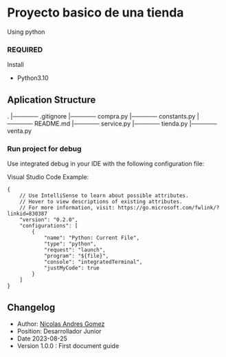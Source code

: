 # Proyecto basico de una tienda

Using python 

### REQUIRED 

Install

- Python3.10

## Aplication Structure
.
|────── .gitignore
|────── compra.py
|────── constants.py
|────── README.md
|────── service.py
|────── tienda.py
|────── venta.py


### Run project for debug
Use integrated debug in your IDE with the following configuration file:

Visual Studio Code Example:

```
{
    // Use IntelliSense to learn about possible attributes.
    // Hover to view descriptions of existing attributes.
    // For more information, visit: https://go.microsoft.com/fwlink/?linkid=830387
    "version": "0.2.0",
    "configurations": [
        {
            "name": "Python: Current File",
            "type": "python",
            "request": "launch",
            "program": "${file}",
            "console": "integratedTerminal",
            "justMyCode": true
        }
    ]
}

```



## Changelog

- Author: [Nicolas Andres Gomez](mailto:nicolasandresgomez1999@gmail.com)
- Position: Desarrollador Junior
- Date 2023-08-25
- Version 1.0.0 : First document guide